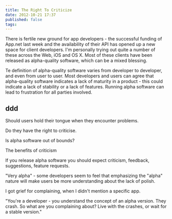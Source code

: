 ```yaml
---
title: The Right To Criticize
date: 2012-10-21 17:37
published: false
tags: 
---
```


There is fertile new ground for app developers - the successful funding of App.net last week and the availability of their API has opened up a new space for client developers. I'm personally trying out quite a number of these across the Web, iOS and OS X. Most of these clients have been released as alpha-quality software, which can be a mixed blessing.

Te definition of alpha-quality software varies from developer to developer, and even from user to user. Most developers and users can agree that alpha-quality software indicates a lack of maturity in a product - this could indicate a lack of stability or a lack of features. Running alpha software can lead to frustration for all parties involved.

## ddd

Should users hold their tongue when they encounter problems.

Do they have the right to criticise.

Is alpha software out of bounds?



The benefits of criticism


If you release alpha software you should expect criticism, feedback, suggestions, feature requests.


"Very alpha" - some developers seem to feel that emphasizing the "alpha" nature will make users be more understanding about the lack of polish.

I got grief for complaining, when I didn't mention a specific app. 

"You're a developer - you understand the concept of an alpha version. They crash. So what are you complaining about?  Live with the crashes, or wait for a stable version."
